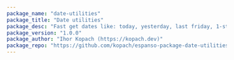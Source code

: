 ```yaml
---
package_name: "date-utilities"
package_title: "Date utilities"
package_desc: "Fast get dates like: today, yesterday, last friday, 1-st day of last month, etc"
package_version: "1.0.0"
package_author: "Ihor Kopach (https://kopach.dev)"
package_repo: "https://github.com/kopach/espanso-package-date-utilities"
---
```

